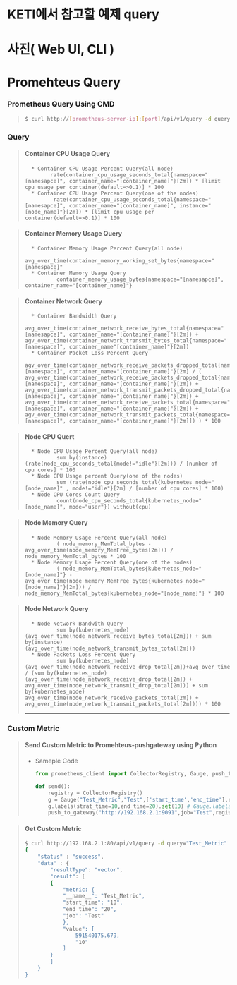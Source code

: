 # KETI에서 참고할 예제 query

# 사진( Web UI, CLI )

# Promehteus Query

### Prometheus Query Using CMD
>   ```bash
>   $ curl http://[prometheus-server-ip]:[port]/api/v1/query -d query="[Query]" | jq
>   ```

### Query
> #### Container CPU Usage Query
>       * Container CPU Usage Percent Query(all node)
>             rate(container_cpu_usage_seconds_total{namespace="[namesapce]", container_name="[container_name]"}[2m]) * [limit cpu usage per container(default=>0.1)] * 100
>       * Container CPU Usage Percent Query(one of the nodes)
>              rate(container_cpu_usage_seconds_total{namespace="[namesapce]", container_name="[container_name]", instance="[node_name]"}[2m]) * [limit cpu usage per container(default=>0.1)] * 100

> #### Container Memory Usage Query
>       * Container Memory Usage Percent Query(all node)
>              avg_over_time(container_memory_working_set_bytes{namespace="[namespace]"
>       * Container Memory Usage Query
>               container_memory_usage_bytes{namespace="[namesapce]", container_name="[container_name]"}

> #### Container Network Query
>       * Container Bandwidth Query
>               avg_over_time(container_network_receive_bytes_total{namespace="[namesapce]", container_name="[container_name]"}[2m]) + agv_over_time(container_network_transmit_bytes_total{namespace="[namespace]", container_name"[container_name]"}[2m])
>       * Container Packet Loss Percent Query
>               agv_over_time(container_network_receive_packets_dropped_total{namespace="[namespace]", container_name="[container_name]"}[2m] / ( avg_over_time(container_network_receive_packets_dropped_total{namespace="[namespace]", container_name="[container_name]"}[2m]) + avg_over_time(container_network_transmit_packets_dropped_total{namespace="[namespace]", container_name="[container_name]"}[2m]) + avg_over_time(container_network_receive_packets_total{namespace="[namespace]", container_name="[container_name]"}[2m]) + agv_over_time(container_network_transmit_packets_total{namespace="[namespace]", container_name="[container_name]"}[2m]]) ) * 100

> #### Node CPU Quert
>       * Node CPU Usage Percent Query(all node)
>               sum by(instance)(rate(node_cpu_seconds_total{mode!="idle"}[2m])) / [number of cpu cores] * 100
>       * Node CPU Usage percent Query(one of the nodes)
>               sum (rate(node_cpu_seconds_total{kubernetes_node="[node_name]" , mode!="idle"}[2m] / [number of cpu cores] * 100)
>       * Node CPU Cores Count Query
>               count(node_cpu_seconds_total{kubernetes_node="[node_name]", mode="user"}) without(cpu)

> #### Node Memory Query
>       * Node Memory Usage Percent Query(all node)
>               ( node_memory_MemTotal_bytes - avg_over_time(node_memory_MemFree_bytes[2m])) / node_memory_MemTotal_bytes * 100
>       * Node Memory Usage Percent Query(one of the nodes)
>               ( node_memory_MemTotal_bytes{kubernetes_node="[node_name]"} - avg_over_time(node_memory_MemFree_bytes{kubernetes_node="[node_name]"}[2m])) / node_memory_MemTotal_bytes{kubernetes_node="[node_name]"} * 100

> #### Node Network Query
>       * Node Network Bandwith Query
>               sum by(kubernetes_node)(avg_over_time(node_network_receive_bytes_total[2m])) + sum by(instance)(avg_over_time(node_network_transmit_bytes_total[2m]))
>       * Node Packets Loss Percent Query
>               sum by(kubernetes_node)(avg_over_time(node_network_receive_drop_total[2m])+avg_over_time(node_network_transmit_drop_total[2m])) / (sum by(kubernetes_node)(avg_over_time(node_network_receive_drop_total[2m]) + avg_over_time(node_network_transmit_drop_total[2m])) + sum by(kubernetes_node) avg_over_time(node_network_receive_packets_total[2m]) + avg_over_time(node_network_transmit_packets_total[2m]))) * 100
><hr/>

### Custom Metric 

> #### Send Custom Metric to Promehteus-pushgateway using Python
> * Sameple Code
>   ```python
>   from prometheus_client import CollectorRegistry, Gauge, push_to_gateway  # module import
>   
>   def send():
>       registry = CollectorRegistry()
>       g = Gauge("Test_Metric","Test",['start_time','end_time'],registry=registry) # Gauge(arg1=Metric Name, arg2=Metric Description, arg3=Label_name_list, arg4=registry)
>       g.labels(strat_time=10,end_time=20).set(10) # Gauge.labels([label1_name]=[label1_name_value],[label2_name]=[label2_value]...).set([Metric_value])
>       push_to_gateway("http://192.168.2.1:9091",job="Test",registry=registry) # push_to_gateway(arg1=Prometheus pushgateway IP address:Port, arg2=job_name, arg3=registry)
>   ```

> #### Get Custom Metric
>   ```bash
>   $ curl http://192.168.2.1:80/api/v1/query -d query="Test_Metric" | jq # curl http or https:/[prometheus-server-ip]:[port]/api/v1/query -d query="[Custom_Metric_name]"
>   {
>       "status" : "success",
>       "data" : {
>           "resultType": "vector",
>           "result": [
>           {
>               "metric: {
>               "__name__": "Test_Metric",
>               "start_time": "10",
>               "end_time": "20",
>               "job": "Test"
>               },
>               "value": [
>                   591540175.679,
>                   "10"
>               ]
>           }
>           ]
>       }
>   }
>   ```
